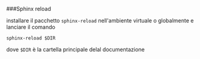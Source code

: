 ###Sphinx reload

installare il pacchetto ```sphinx-reload``` nell'ambiente virtuale o globalmente e lanciare il comando
```
sphinx-reload $DIR
```
dove ```$DIR``` è la cartella principale delal documentazione 